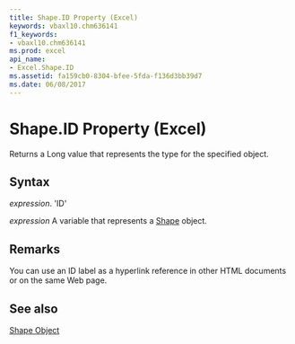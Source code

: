 ```yaml
---
title: Shape.ID Property (Excel)
keywords: vbaxl10.chm636141
f1_keywords:
- vbaxl10.chm636141
ms.prod: excel
api_name:
- Excel.Shape.ID
ms.assetid: fa159cb0-8304-bfee-5fda-f136d3bb39d7
ms.date: 06/08/2017
---
```



# Shape.ID Property (Excel)

Returns a Long value that represents the type for the specified object.


## Syntax

 _expression_. 'ID'

 _expression_ A variable that represents a [Shape](./Excel.Shape.md) object.


## Remarks

You can use an ID label as a hyperlink reference in other HTML documents or on the same Web page.


## See also


[Shape Object](Excel.Shape.md)

